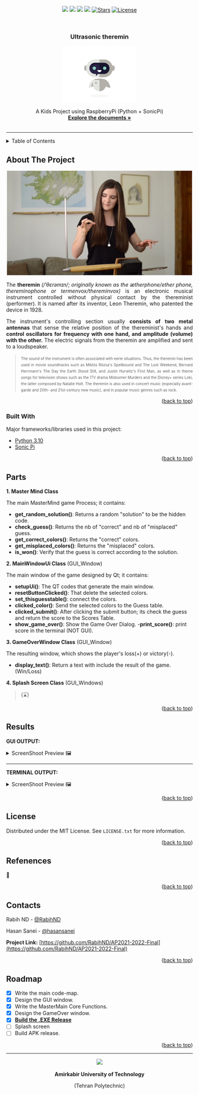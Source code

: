 <div id="top"></div>


<p align="center">
    <a alt="Version">
        <img src="https://img.shields.io/github/v/release/RabihND/AP2021-2022-Final?color=14adfa&logo=Semantic%20Web&logoColor=14adfa&style=for-the-badge" /></a>
    <a  alt="Downloads">
        <img src="https://img.shields.io/github/downloads/RabihND/AP2021-2022-Final/total?logo=App%20Store&logoColor=white&style=for-the-badge" /></a>
    <a href="https://github.com/RabihND/AP2021-2022-Final/graphs/contributors" alt="Contributers">
        <img src="https://img.shields.io/github/contributors/RabihND/AP2021-2022-Final?color=6fd671&logo=WhiteSource&style=for-the-badge" /></a>
    <a href="https://github.com/RabihND/AP2021-2022-Final//network/members" alt="Forks">
        <img src="https://img.shields.io/github/forks/RabihND/AP2021-2022-Final?color=cccccc&logo=Node-RED&style=for-the-badge" /></a>
    <a href=" https://github.com/RabihND/AP2021-2022-Final/stargazers">
        <img src="https://img.shields.io/github/stars/RabihND/AP2021-2022-Final?color=8e6be8&logo=Ethereum&logoColor=8e6be8&style=for-the-badge" alt="Stars"></a>
    <a href="https://github.com/RabihND/AP2021-2022-Final/master/LICENSE.txt">
        <img src="https://img.shields.io/github/license/RabihND/AP2021-2022-Final?color=%2363afdb&logo=letsencrypt&style=for-the-badge" alt="License"></a>
</p>


<!-- PROJECT LOGO -->
<br />
<div align="center">

  <h3 align="center"> Ultrasonic theremin</h3>
  <p align="center"><img src="./stuff/bot.gif" width="200"></p>
  <p align="center">
   A Kids Project using RaspberryPi (Python + SonicPi)
    <br />
    <a href="https://github.com/RabihND/AP2021-2022-Final"><strong>Explore the documents »</strong></a>
    <br />
    <br />
  </p>
</div>


---

<!-- TABLE OF CONTENTS -->
<details>
  <summary>Table of Contents</summary> 
  <ol>
    <li><a href="#about-the-project">About The Project</a></li>
    <li><a href="#parts">Parts</a></li>
    <li><a href="#results">Results</a></li>
    <li><a href="#license">License</a></li>
    <li><a href="#refenences">Refenences</a></li>
    <li><a href="#contact">Contact</a></li>
    <li><a href="#roadmap">Roadmap</a></li>
  </ol>
</details>



<!-- ABOUT THE PROJECT -->
## About The Project
<p align="center"> <img  src="./stuff/playing.webp" width="500"> </p>  
<p align="justify">The <b>theremin</b> <i>(/ˈθɛrəmɪn/; originally known as the ætherphone/ether phone, thereminophone or termenvox/thereminvox)</i> is an electronic musical instrument controlled without physical contact by the thereminist (performer). It is named after its inventor, Leon Theremin, who patented the device in 1928.

<p align="justify">The instrument's controlling section usually <b>consists of two metal antennas</b> that sense the relative position of the thereminist's hands and <b>control oscillators for frequency with one hand, and amplitude (volume) with the other.</b> The electric signals from the theremin are amplified and sent to a loudspeaker.

><p align="justify"><font size="-3">The sound of the instrument is often associated with eerie situations. Thus, the theremin has been used in movie soundtracks such as Miklós Rózsa's Spellbound and The Lost Weekend, Bernard Herrmann's The Day the Earth Stood Still, and Justin Hurwitz's First Man, as well as in theme songs for television shows such as the ITV drama Midsomer Murders and the Disney+ series Loki, the latter composed by Natalie Holt. The theremin is also used in concert music (especially avant-garde and 20th- and 21st-century new music), and in popular music genres such as rock.</p></font>


<p align="right">(<a href="#top">back to top</a>)</p>


### Built With

Major frameworks/libraries used in this project:

* [Python 3.10](https://www.python.org/)
* [Sonic Pi](https://sonic-pi.net/)

<p align="right">(<a href="#top">back to top</a>)</p>


<!-- PARTS -->
## Parts
**1. Master Mind Class**

The main MasterMind game Process; it contains:
- **get_random_solution()**:  Returns a random "solution" to be the hidden code.
- **check_guess()**: Returns the nb of "correct" and nb of "misplaced" guess.
- **get_correct_colors()**: Returns the "correct" colors.
- **get_misplaced_colors()**: Returns the "misplaced" colors.
- **is_won()**: Verify that the guess is correct according to the solution.
 
**2. MainWindowUi  Class** (GUI_Window)

The main window of the game designed by Qt; it contains:
- **setupUi()**: The QT codes that generate the main window.
- **resetButtonClicked()**:  That delete the selected colors.
- **set_thisguesstable()**: connect the colors.
- **clicked_color()**: Send the selected colors to the Guess table.
- **clicked_submit()**:  After clicking the submit button; its check the guess and return the score to the Scores Table.
- **show_game_over()**: Show the Game Over Dialog.
-**print_score()**: print score in the terminal (NOT GUI).

**3. GameOverWindow Class** (GUI_Window)

The resulting window, which shows the player's loss(+) or victory(-).
- **display_text()**: Return a text with include the result of the game.(Win/Loss)

**4. Splash Screen Class** (GUI_Windows)
>{⌛} 



<p align="right">(<a href="#top">back to top</a>)</p>

<!-- RESULTS -->
## Results

**GUI OUTPUT:**
<details>
<summary>ScreenShoot Preview 🖼️</summary>
  <body>
    <p align="center"> <img src="./stuff/GUI_output.jpg" width="200"> </p>
  </body>
</details>

---

**TERMINAL OUTPUT:**
<details>
<summary>ScreenShoot Preview 🖼️</summary>
  <body>
    <p align="center"> <img src="./stuff/terminal_output.jpg" width="300"> </p>
  </body>
</details>

<p align="right">(<a href="#top">back to top</a>)</p>

<!-- LICENSE -->
## License

Distributed under the MIT License. See `LICENSE.txt` for more information.

<p align="right">(<a href="#top">back to top</a>)</p>

<!-- REFERENCES -->
## Refenences

🔎

<p align="right">(<a href="#top">back to top</a>)</p>



<!-- CONTACT -->
## Contacts


Rabih ND - [@RabihND](https://github.com/RabihND) 

Hasan Sanei - [@hasansanei](https://github.com/hasansanei)

**Project Link:** [https://github.com/RabihND/AP2021-2022-Final](https://github.com/RabihND/AP2021-2022-Final)

<p align="right">(<a href="#top">back to top</a>)</p>


<!-- ROADMAP -->
## Roadmap

- [x] Write the main code-map.
- [x] Design the GUI window. 
- [x] Write the MasterMain Core Functions.
- [x] Design the GameOver window.
- [x] <a href="https://github.com/RabihND/AP2021-2022-Final/releases/latest"><strong>Build the .EXE Release</strong></a>
- [ ] Splash screen
- [ ] Build APK release.

<p align="right">(<a href="#top">back to top</a>)</p>


---
<div align="center">
<p>
<img src="./stuff/logo.png" width="110">
<p align="center"><b>
Amirkabir University  of Technology</b>

(Tehran Polytechnic)
</p>
</p>
</div>


<!-- MARKDOWN LINKS & IMAGES -->
<!-- https://www.markdownguide.org/basic-syntax/#reference-style-links -->
[version-sheild]: https://img.shields.io/github/v/release/RabihND/AP2021-2022-Final?color=14adfa&logo=Semantic%20Web&logoColor=14adfa&style=for-the-badge
[download-sheild]: https://img.shields.io/github/downloads/RabihND/AP2021-2022-Final/total?logo=App%20Store&logoColor=white&style=for-the-badge
[line-sheild]: https://img.shields.io/tokei/lines/github/RabihND/AP2021-2022-Final?color=green&logo=visualstudiocode&style=for-the-badge
[contributors-shield]: https://img.shields.io/github/contributors/RabihND/AP2021-2022-Final?color=6fd671&logo=WhiteSource&style=for-the-badge
[contributors-url]: https://github.com/RabihND/AP2021-2022-Final/graphs/contributors
[forks-shield]: https://img.shields.io/github/forks/RabihND/AP2021-2022-Final?color=cccccc&logo=Node-RED&style=for-the-badge
[forks-url]: https://github.com/RabihND/AP2021-2022-Final//network/members
[stars-shield]: https://img.shields.io/github/stars/RabihND/AP2021-2022-Final?color=8e6be8&logo=Ethereum&logoColor=8e6be8&style=for-the-badge
[stars-url]: https://github.com/RabihND/AP2021-2022-Final/stargazers
[license-shield]: https://img.shields.io/github/license/RabihND/AP2021-2022-Final?color=%2363afdb&logo=letsencrypt&style=for-the-badge
[license-url]: https://github.com/RabihND/AP2021-2022-Final/master/LICENSE.txt

